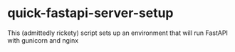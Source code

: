 # quick-fastapi-server-setup
This (admittedly rickety) script sets up an environment that will run FastAPI with gunicorn and nginx
